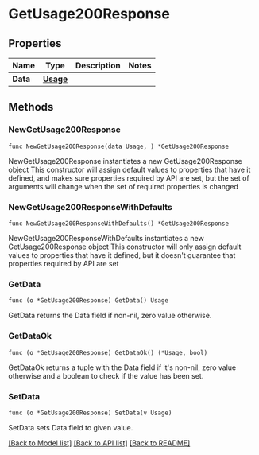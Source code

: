 # GetUsage200Response

## Properties

Name | Type | Description | Notes
------------ | ------------- | ------------- | -------------
**Data** | [**Usage**](Usage.md) |  | 

## Methods

### NewGetUsage200Response

`func NewGetUsage200Response(data Usage, ) *GetUsage200Response`

NewGetUsage200Response instantiates a new GetUsage200Response object
This constructor will assign default values to properties that have it defined,
and makes sure properties required by API are set, but the set of arguments
will change when the set of required properties is changed

### NewGetUsage200ResponseWithDefaults

`func NewGetUsage200ResponseWithDefaults() *GetUsage200Response`

NewGetUsage200ResponseWithDefaults instantiates a new GetUsage200Response object
This constructor will only assign default values to properties that have it defined,
but it doesn't guarantee that properties required by API are set

### GetData

`func (o *GetUsage200Response) GetData() Usage`

GetData returns the Data field if non-nil, zero value otherwise.

### GetDataOk

`func (o *GetUsage200Response) GetDataOk() (*Usage, bool)`

GetDataOk returns a tuple with the Data field if it's non-nil, zero value otherwise
and a boolean to check if the value has been set.

### SetData

`func (o *GetUsage200Response) SetData(v Usage)`

SetData sets Data field to given value.



[[Back to Model list]](../README.md#documentation-for-models) [[Back to API list]](../README.md#documentation-for-api-endpoints) [[Back to README]](../README.md)


